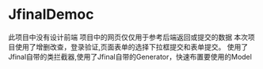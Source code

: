 # JfinalDemoc
此项目中没有设计前端  项目中的网页仅仅用于参考后端返回或提交的数据
本次项目使用了增删改查，登录验证,页面表单的选择下拉框提交和表单提交。
使用了Jfinal自带的类拦截器,使用了Jfinal自带的Generator，快速布置要使用的Model
